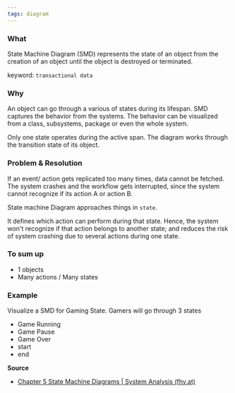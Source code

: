 ```yaml
---
tags: diagram
---
```


### What
State Machine Diagram (SMD) represents the state of an object from the creation of an object until the object is destroyed or terminated.

keyword: `transactional data`

### Why
An object can go through a various of states during its lifespan. SMD captures the behavior from the systems. The behavior can be visualized from a class, subsystems, package or even the whole system. 

Only one state operates during the active span. The diagram works through the transition state of its object.

### Problem & Resolution
If an event/ action gets replicated too many times, data cannot be fetched. The system crashes and the workflow gets interrupted, since the system cannot recognize if its action A or action B.

State machine Diagram approaches things in `state`.

It defines which action can perform during that state. Hence, the system won't recognize if that action belongs to another state; and reduces the risk of system crashing due to several actions during one state. 

### To sum up
- 1 objects
- Many actions / Many states

### Example
Visualize a SMD for Gaming State.
Gamers will go through 3 states
- Game Running
- Game Pause
- Game Over
- start
- end

**Source**
- [Chapter 5 State Machine Diagrams | System Analysis (fhv.at)](https://homepages.fhv.at/thjo/lecturenotes/sysan/state-machine-diagrams.html)